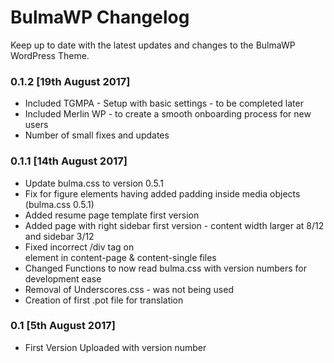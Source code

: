 # BulmaWP Changelog
Keep up to date with the latest updates and changes to the BulmaWP WordPress Theme.


### 0.1.2 [19th August 2017]
* Included TGMPA - Setup with basic settings - to be completed later
* Included Merlin WP - to create a smooth onboarding process for new users
* Number of small fixes and updates

### 0.1.1 [14th August 2017]
* Update bulma.css to version 0.5.1
* Fix for figure elements having added padding inside media objects (bulma.css 0.5.1)
* Added resume page template first version
* Added page with right sidebar first version - content width larger at 8/12 and sidebar 3/12
* Fixed incorrect /div tag on <footer> element in content-page & content-single files
* Changed Functions to now read bulma.css with version numbers for development ease
* Removal of Underscores.css - was not being used
* Creation of first .pot file for translation

### 0.1 [5th August 2017]
* First Version Uploaded with version number
